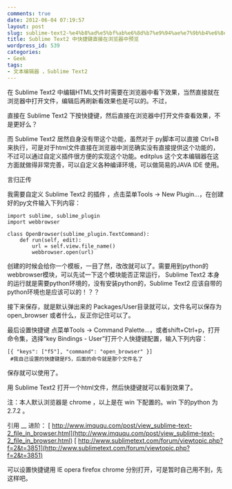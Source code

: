 ```yaml
---
comments: true
date: 2012-06-04 07:19:57
layout: post
slug: sublime-text2-%e4%b8%ad%e5%bf%ab%e6%8d%b7%e9%94%ae%e7%9b%b4%e6%8e%a5%e5%9c%a8%e6%b5%8f%e8%a7%88%e5%99%a8%e4%b8%ad%e9%a2%84%e8%a7%88
title: Sublime Text2 中快捷键直接在浏览器中预览
wordpress_id: 539
categories:
- Geek
tags:
- 文本编辑器 ，Sublime Text2
---
```


在 Sublime Text2 中编辑HTML文件时需要在浏览器中看下效果，当然直接就在浏览器中打开文件，编辑后再刷新看效果也是可以的。不过，

直接在 Sublime Text2 下按快捷键，然后直接在浏览器中打开文件查看效果，不是更好么？

而 Sublime Text2 居然自身没有带这个功能，虽然对于 py脚本可以直接 Ctrl+B 来执行，可是对于html文件直接在浏览器中浏览确实没有直接提供这个功能的，不过可以通过自定义插件很方便的实现这个功能。editplus 这个文本编辑器在这方面就做得非常完善，可以自定义各种编译环境，可以做简易的JAVA IDE 使用。

言归正传



我需要自定义 Sublime Text2 的插件 ，点击菜单Tools -> New Plugin...，在创建好的py文件输入下列内容：

    
    
    import sublime, sublime_plugin
    import webbrowser
    
    class OpenBrowser(sublime_plugin.TextCommand):
        def run(self, edit):
            url = self.view.file_name()
            webbrowser.open(url)
    


创建的时候会给你一个模板，一目了然，改改就可以了。需要用到python的webbrowser模块，可以先试一下这个模块能否正常运行， Sublime Text2 本身的运行就是需要python环境的，没有安装python的，Sublime Text2 应该自带的python环境也是应该可以的！？？

接下来保存，就是默认弹出来的 Packages/User目录就可以，文件名可以保存为 open_browser 或者什么，反正你记住可以了。

最后设置快捷键
点菜单Tools -> Command Palette...，或者shift+Ctrl+p，打开命令集，选择“key Bindings - User”打开个人快捷键配置，输入下列内容：

    
    [{ "keys": ["f5"], "command": "open_browser" }]
     #我自己设置的快捷键是F5，后面的命令就是那个文件名了


保存就可以使用了。

用 Sublime Text2 打开一个html文件，然后快捷键就可以看到效果了。

注：本人默认浏览器是 chrome ，以上是在 win 下配置的。win 下的python 为2.7.2 。

引用 __ 进阶：
[ http://www.imququ.com/post/view_sublime-text-2_file_in_browser.html](http://www.imququ.com/post/view_sublime-text-2_file_in_browser.html)
[ http://www.sublimetext.com/forum/viewtopic.php?f=2&t=3851](http://www.sublimetext.com/forum/viewtopic.php?f=2&t=3851)

可以设置快捷键用 IE opera firefox chrome 分别打开，可是暂时自己用不到，先这样吧。
